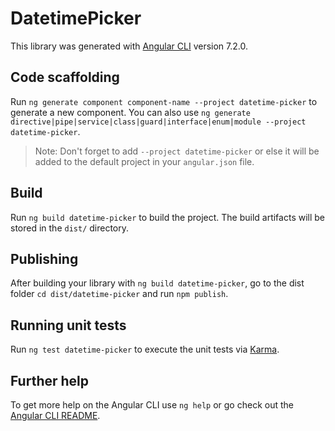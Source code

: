 # DatetimePicker

This library was generated with [Angular CLI](https://github.com/angular/angular-cli) version 7.2.0.

## Code scaffolding

Run `ng generate component component-name --project datetime-picker` to generate a new component. You can also use `ng generate directive|pipe|service|class|guard|interface|enum|module --project datetime-picker`.
> Note: Don't forget to add `--project datetime-picker` or else it will be added to the default project in your `angular.json` file. 

## Build

Run `ng build datetime-picker` to build the project. The build artifacts will be stored in the `dist/` directory.

## Publishing

After building your library with `ng build datetime-picker`, go to the dist folder `cd dist/datetime-picker` and run `npm publish`.

## Running unit tests

Run `ng test datetime-picker` to execute the unit tests via [Karma](https://karma-runner.github.io).

## Further help

To get more help on the Angular CLI use `ng help` or go check out the [Angular CLI README](https://github.com/angular/angular-cli/blob/master/README.md).
